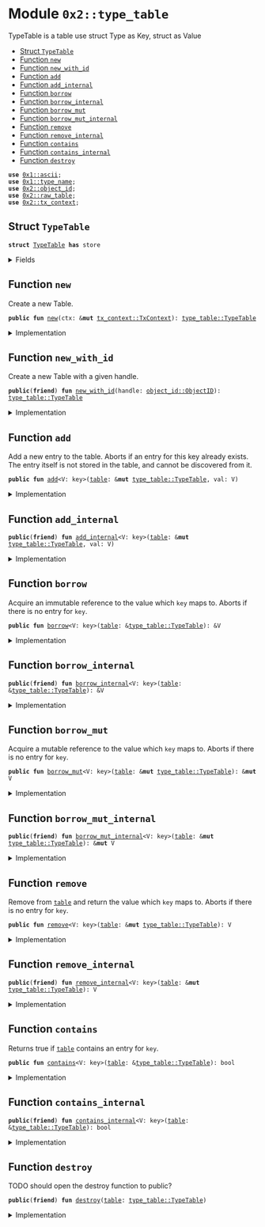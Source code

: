 
<a name="0x2_type_table"></a>

# Module `0x2::type_table`

TypeTable is a table use struct Type as Key, struct as Value


-  [Struct `TypeTable`](#0x2_type_table_TypeTable)
-  [Function `new`](#0x2_type_table_new)
-  [Function `new_with_id`](#0x2_type_table_new_with_id)
-  [Function `add`](#0x2_type_table_add)
-  [Function `add_internal`](#0x2_type_table_add_internal)
-  [Function `borrow`](#0x2_type_table_borrow)
-  [Function `borrow_internal`](#0x2_type_table_borrow_internal)
-  [Function `borrow_mut`](#0x2_type_table_borrow_mut)
-  [Function `borrow_mut_internal`](#0x2_type_table_borrow_mut_internal)
-  [Function `remove`](#0x2_type_table_remove)
-  [Function `remove_internal`](#0x2_type_table_remove_internal)
-  [Function `contains`](#0x2_type_table_contains)
-  [Function `contains_internal`](#0x2_type_table_contains_internal)
-  [Function `destroy`](#0x2_type_table_destroy)


<pre><code><b>use</b> <a href="">0x1::ascii</a>;
<b>use</b> <a href="">0x1::type_name</a>;
<b>use</b> <a href="object_id.md#0x2_object_id">0x2::object_id</a>;
<b>use</b> <a href="raw_table.md#0x2_raw_table">0x2::raw_table</a>;
<b>use</b> <a href="tx_context.md#0x2_tx_context">0x2::tx_context</a>;
</code></pre>



<a name="0x2_type_table_TypeTable"></a>

## Struct `TypeTable`



<pre><code><b>struct</b> <a href="type_table.md#0x2_type_table_TypeTable">TypeTable</a> <b>has</b> store
</code></pre>



<details>
<summary>Fields</summary>


<dl>
<dt>
<code>handle: <a href="object_id.md#0x2_object_id_ObjectID">object_id::ObjectID</a></code>
</dt>
<dd>

</dd>
</dl>


</details>

<a name="0x2_type_table_new"></a>

## Function `new`

Create a new Table.


<pre><code><b>public</b> <b>fun</b> <a href="type_table.md#0x2_type_table_new">new</a>(ctx: &<b>mut</b> <a href="tx_context.md#0x2_tx_context_TxContext">tx_context::TxContext</a>): <a href="type_table.md#0x2_type_table_TypeTable">type_table::TypeTable</a>
</code></pre>



<details>
<summary>Implementation</summary>


<pre><code><b>public</b> <b>fun</b> <a href="type_table.md#0x2_type_table_new">new</a>(ctx: &<b>mut</b> TxContext): <a href="type_table.md#0x2_type_table_TypeTable">TypeTable</a> {
    <a href="type_table.md#0x2_type_table_TypeTable">TypeTable</a> {
        handle: <a href="raw_table.md#0x2_raw_table_new_table_handle">raw_table::new_table_handle</a>(ctx),
    }
}
</code></pre>



</details>

<a name="0x2_type_table_new_with_id"></a>

## Function `new_with_id`

Create a new Table with a given handle.


<pre><code><b>public</b>(<b>friend</b>) <b>fun</b> <a href="type_table.md#0x2_type_table_new_with_id">new_with_id</a>(handle: <a href="object_id.md#0x2_object_id_ObjectID">object_id::ObjectID</a>): <a href="type_table.md#0x2_type_table_TypeTable">type_table::TypeTable</a>
</code></pre>



<details>
<summary>Implementation</summary>


<pre><code><b>public</b>(<b>friend</b>) <b>fun</b> <a href="type_table.md#0x2_type_table_new_with_id">new_with_id</a>(handle: ObjectID): <a href="type_table.md#0x2_type_table_TypeTable">TypeTable</a>{
    <a href="type_table.md#0x2_type_table_TypeTable">TypeTable</a> {
        handle,
    }
}
</code></pre>



</details>

<a name="0x2_type_table_add"></a>

## Function `add`

Add a new entry to the table. Aborts if an entry for this
key already exists. The entry itself is not stored in the
table, and cannot be discovered from it.


<pre><code><b>public</b> <b>fun</b> <a href="type_table.md#0x2_type_table_add">add</a>&lt;V: key&gt;(<a href="table.md#0x2_table">table</a>: &<b>mut</b> <a href="type_table.md#0x2_type_table_TypeTable">type_table::TypeTable</a>, val: V)
</code></pre>



<details>
<summary>Implementation</summary>


<pre><code><b>public</b> <b>fun</b> <a href="type_table.md#0x2_type_table_add">add</a>&lt;V: key&gt;(<a href="table.md#0x2_table">table</a>: &<b>mut</b> <a href="type_table.md#0x2_type_table_TypeTable">TypeTable</a>, val: V) {
    <a href="type_table.md#0x2_type_table_add_internal">add_internal</a>&lt;V&gt;(<a href="table.md#0x2_table">table</a>, val)
}
</code></pre>



</details>

<a name="0x2_type_table_add_internal"></a>

## Function `add_internal`



<pre><code><b>public</b>(<b>friend</b>) <b>fun</b> <a href="type_table.md#0x2_type_table_add_internal">add_internal</a>&lt;V: key&gt;(<a href="table.md#0x2_table">table</a>: &<b>mut</b> <a href="type_table.md#0x2_type_table_TypeTable">type_table::TypeTable</a>, val: V)
</code></pre>



<details>
<summary>Implementation</summary>


<pre><code><b>public</b>(<b>friend</b>) <b>fun</b> <a href="type_table.md#0x2_type_table_add_internal">add_internal</a>&lt;V: key&gt;(<a href="table.md#0x2_table">table</a>: &<b>mut</b> <a href="type_table.md#0x2_type_table_TypeTable">TypeTable</a>, val: V) {
    <a href="raw_table.md#0x2_raw_table_add">raw_table::add</a>&lt;String, V&gt;(&<a href="table.md#0x2_table">table</a>.handle, <a href="type_table.md#0x2_type_table_key">key</a>&lt;V&gt;(), val)
}
</code></pre>



</details>

<a name="0x2_type_table_borrow"></a>

## Function `borrow`

Acquire an immutable reference to the value which <code>key</code> maps to.
Aborts if there is no entry for <code>key</code>.


<pre><code><b>public</b> <b>fun</b> <a href="type_table.md#0x2_type_table_borrow">borrow</a>&lt;V: key&gt;(<a href="table.md#0x2_table">table</a>: &<a href="type_table.md#0x2_type_table_TypeTable">type_table::TypeTable</a>): &V
</code></pre>



<details>
<summary>Implementation</summary>


<pre><code><b>public</b> <b>fun</b> <a href="type_table.md#0x2_type_table_borrow">borrow</a>&lt;V: key&gt;(<a href="table.md#0x2_table">table</a>: &<a href="type_table.md#0x2_type_table_TypeTable">TypeTable</a>): &V {
    <a href="type_table.md#0x2_type_table_borrow_internal">borrow_internal</a>&lt;V&gt;(<a href="table.md#0x2_table">table</a>)
}
</code></pre>



</details>

<a name="0x2_type_table_borrow_internal"></a>

## Function `borrow_internal`



<pre><code><b>public</b>(<b>friend</b>) <b>fun</b> <a href="type_table.md#0x2_type_table_borrow_internal">borrow_internal</a>&lt;V: key&gt;(<a href="table.md#0x2_table">table</a>: &<a href="type_table.md#0x2_type_table_TypeTable">type_table::TypeTable</a>): &V
</code></pre>



<details>
<summary>Implementation</summary>


<pre><code><b>public</b>(<b>friend</b>) <b>fun</b> <a href="type_table.md#0x2_type_table_borrow_internal">borrow_internal</a>&lt;V: key&gt;(<a href="table.md#0x2_table">table</a>: &<a href="type_table.md#0x2_type_table_TypeTable">TypeTable</a>): &V {
    <a href="raw_table.md#0x2_raw_table_borrow">raw_table::borrow</a>&lt;String, V&gt;(&<a href="table.md#0x2_table">table</a>.handle, <a href="type_table.md#0x2_type_table_key">key</a>&lt;V&gt;())
}
</code></pre>



</details>

<a name="0x2_type_table_borrow_mut"></a>

## Function `borrow_mut`

Acquire a mutable reference to the value which <code>key</code> maps to.
Aborts if there is no entry for <code>key</code>.


<pre><code><b>public</b> <b>fun</b> <a href="type_table.md#0x2_type_table_borrow_mut">borrow_mut</a>&lt;V: key&gt;(<a href="table.md#0x2_table">table</a>: &<b>mut</b> <a href="type_table.md#0x2_type_table_TypeTable">type_table::TypeTable</a>): &<b>mut</b> V
</code></pre>



<details>
<summary>Implementation</summary>


<pre><code><b>public</b> <b>fun</b> <a href="type_table.md#0x2_type_table_borrow_mut">borrow_mut</a>&lt;V: key&gt;(<a href="table.md#0x2_table">table</a>: &<b>mut</b> <a href="type_table.md#0x2_type_table_TypeTable">TypeTable</a>): &<b>mut</b> V {
    <a href="type_table.md#0x2_type_table_borrow_mut_internal">borrow_mut_internal</a>&lt;V&gt;(<a href="table.md#0x2_table">table</a>)
}
</code></pre>



</details>

<a name="0x2_type_table_borrow_mut_internal"></a>

## Function `borrow_mut_internal`



<pre><code><b>public</b>(<b>friend</b>) <b>fun</b> <a href="type_table.md#0x2_type_table_borrow_mut_internal">borrow_mut_internal</a>&lt;V: key&gt;(<a href="table.md#0x2_table">table</a>: &<b>mut</b> <a href="type_table.md#0x2_type_table_TypeTable">type_table::TypeTable</a>): &<b>mut</b> V
</code></pre>



<details>
<summary>Implementation</summary>


<pre><code><b>public</b>(<b>friend</b>) <b>fun</b> <a href="type_table.md#0x2_type_table_borrow_mut_internal">borrow_mut_internal</a>&lt;V: key&gt;(<a href="table.md#0x2_table">table</a>: &<b>mut</b> <a href="type_table.md#0x2_type_table_TypeTable">TypeTable</a>): &<b>mut</b> V {
    <a href="raw_table.md#0x2_raw_table_borrow_mut">raw_table::borrow_mut</a>&lt;String, V&gt;(&<a href="table.md#0x2_table">table</a>.handle, <a href="type_table.md#0x2_type_table_key">key</a>&lt;V&gt;())
}
</code></pre>



</details>

<a name="0x2_type_table_remove"></a>

## Function `remove`

Remove from <code><a href="table.md#0x2_table">table</a></code> and return the value which <code>key</code> maps to.
Aborts if there is no entry for <code>key</code>.


<pre><code><b>public</b> <b>fun</b> <a href="type_table.md#0x2_type_table_remove">remove</a>&lt;V: key&gt;(<a href="table.md#0x2_table">table</a>: &<b>mut</b> <a href="type_table.md#0x2_type_table_TypeTable">type_table::TypeTable</a>): V
</code></pre>



<details>
<summary>Implementation</summary>


<pre><code><b>public</b> <b>fun</b> <a href="type_table.md#0x2_type_table_remove">remove</a>&lt;V: key&gt;(<a href="table.md#0x2_table">table</a>: &<b>mut</b> <a href="type_table.md#0x2_type_table_TypeTable">TypeTable</a>): V {
    <a href="type_table.md#0x2_type_table_remove_internal">remove_internal</a>&lt;V&gt;(<a href="table.md#0x2_table">table</a>)
}
</code></pre>



</details>

<a name="0x2_type_table_remove_internal"></a>

## Function `remove_internal`



<pre><code><b>public</b>(<b>friend</b>) <b>fun</b> <a href="type_table.md#0x2_type_table_remove_internal">remove_internal</a>&lt;V: key&gt;(<a href="table.md#0x2_table">table</a>: &<b>mut</b> <a href="type_table.md#0x2_type_table_TypeTable">type_table::TypeTable</a>): V
</code></pre>



<details>
<summary>Implementation</summary>


<pre><code><b>public</b>(<b>friend</b>) <b>fun</b> <a href="type_table.md#0x2_type_table_remove_internal">remove_internal</a>&lt;V: key&gt;(<a href="table.md#0x2_table">table</a>: &<b>mut</b> <a href="type_table.md#0x2_type_table_TypeTable">TypeTable</a>): V {
    <a href="raw_table.md#0x2_raw_table_remove">raw_table::remove</a>&lt;String, V&gt;(&<a href="table.md#0x2_table">table</a>.handle, <a href="type_table.md#0x2_type_table_key">key</a>&lt;V&gt;())
}
</code></pre>



</details>

<a name="0x2_type_table_contains"></a>

## Function `contains`

Returns true if <code><a href="table.md#0x2_table">table</a></code> contains an entry for <code>key</code>.


<pre><code><b>public</b> <b>fun</b> <a href="type_table.md#0x2_type_table_contains">contains</a>&lt;V: key&gt;(<a href="table.md#0x2_table">table</a>: &<a href="type_table.md#0x2_type_table_TypeTable">type_table::TypeTable</a>): bool
</code></pre>



<details>
<summary>Implementation</summary>


<pre><code><b>public</b> <b>fun</b> <a href="type_table.md#0x2_type_table_contains">contains</a>&lt;V: key&gt;(<a href="table.md#0x2_table">table</a>: &<a href="type_table.md#0x2_type_table_TypeTable">TypeTable</a>): bool {
    <a href="raw_table.md#0x2_raw_table_contains">raw_table::contains</a>&lt;String&gt;(&<a href="table.md#0x2_table">table</a>.handle, <a href="type_table.md#0x2_type_table_key">key</a>&lt;V&gt;())
}
</code></pre>



</details>

<a name="0x2_type_table_contains_internal"></a>

## Function `contains_internal`



<pre><code><b>public</b>(<b>friend</b>) <b>fun</b> <a href="type_table.md#0x2_type_table_contains_internal">contains_internal</a>&lt;V: key&gt;(<a href="table.md#0x2_table">table</a>: &<a href="type_table.md#0x2_type_table_TypeTable">type_table::TypeTable</a>): bool
</code></pre>



<details>
<summary>Implementation</summary>


<pre><code><b>public</b>(<b>friend</b>) <b>fun</b> <a href="type_table.md#0x2_type_table_contains_internal">contains_internal</a>&lt;V: key&gt;(<a href="table.md#0x2_table">table</a>: &<a href="type_table.md#0x2_type_table_TypeTable">TypeTable</a>): bool {
    <a href="raw_table.md#0x2_raw_table_contains">raw_table::contains</a>&lt;String&gt;(&<a href="table.md#0x2_table">table</a>.handle, <a href="type_table.md#0x2_type_table_key">key</a>&lt;V&gt;())
}
</code></pre>



</details>

<a name="0x2_type_table_destroy"></a>

## Function `destroy`

TODO should open the destroy function to public?


<pre><code><b>public</b>(<b>friend</b>) <b>fun</b> <a href="type_table.md#0x2_type_table_destroy">destroy</a>(<a href="table.md#0x2_table">table</a>: <a href="type_table.md#0x2_type_table_TypeTable">type_table::TypeTable</a>)
</code></pre>



<details>
<summary>Implementation</summary>


<pre><code><b>public</b>(<b>friend</b>) <b>fun</b> <a href="type_table.md#0x2_type_table_destroy">destroy</a>(<a href="table.md#0x2_table">table</a>: <a href="type_table.md#0x2_type_table_TypeTable">TypeTable</a>) {
    <b>let</b> <a href="type_table.md#0x2_type_table_TypeTable">TypeTable</a>{handle} = <a href="table.md#0x2_table">table</a>;
    <a href="raw_table.md#0x2_raw_table_destroy">raw_table::destroy</a>(&handle)
}
</code></pre>



</details>

